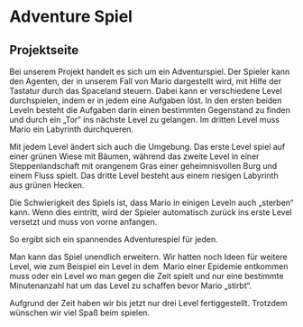 # Adventure Spiel
## Projektseite



Bei unserem Projekt handelt es sich um ein Adventurspiel. Der
Spieler kann den Agenten, der in unserem Fall von Mario dargestellt wird, mit
Hilfe der Tastatur durch das Spaceland steuern. Dabei kann er verschiedene
Level durchspielen, indem er in jedem eine Aufgaben löst. In den ersten beiden
Leveln besteht die Aufgaben darin einen bestimmten Gegenstand zu finden und
durch ein „Tor“ ins nächste Level zu gelangen. Im dritten Level muss Mario ein
Labyrinth durchqueren. 

Mit jedem Level ändert sich auch die Umgebung. Das erste Level
spiel auf einer grünen Wiese mit Bäumen, während das zweite Level in einer
Steppenlandschaft mit orangenem Gras einer geheimnisvollen Burg und einem Fluss
spielt. Das dritte Level besteht aus einem riesigen Labyrinth aus grünen
Hecken.

Die Schwierigkeit des Spiels ist, dass Mario in einigen Leveln
auch „sterben“ kann. Wenn dies eintritt, wird der Spieler automatisch zurück
ins erste Level versetzt und muss von vorne anfangen.

So ergibt sich ein spannendes Adventurespiel für jeden.

Man kann das Spiel unendlich erweitern. Wir hatten noch Ideen für
weitere Level, wie zum Beispiel ein Level in dem  Mario einer Epidemie entkommen muss oder ein
Level wo man gegen die Zeit spielt und nur eine bestimmte Minutenanzahl hat um
das Level zu schaffen bevor Mario „stirbt“.

Aufgrund der Zeit haben wir bis jetzt nur drei Level
fertiggestellt. Trotzdem wünschen wir viel Spaß beim spielen.

